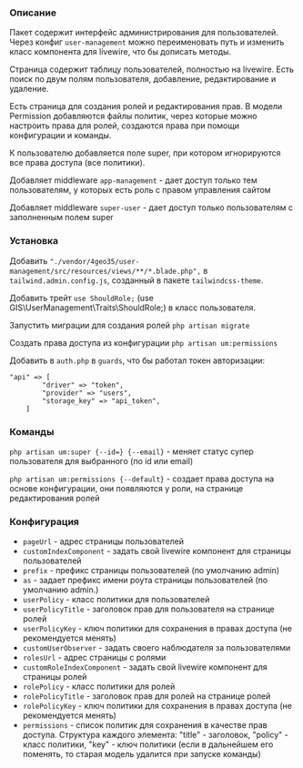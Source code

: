 ### Описание

Пакет содержит интерфейс администрирования для пользователей. Через конфиг `user-management` можно переименовать путь и изменить класс компонента для livewire, что бы дописать методы.

Страница содержит таблицу пользователей, полностью на livewire. Есть поиск по двум полям пользователя, добавление, редактирование и удаление.

Есть страница для создания ролей и редактирования прав. В модели Permission добавляются файлы политик, через которые можно настроить права для ролей, создаются права при помощи конфигурации и команды.

К пользователю добавляется поле super, при котором игнорируются все права доступа (все политики).

Добавляет middleware `app-management` - дает доступ только тем пользователям, у которых есть роль с правом управления сайтом

Добавляет middleware `super-user` - дает доступ только пользователям с заполненным полем super

### Установка

Добавить `"./vendor/4geo35/user-management/src/resources/views/**/*.blade.php",` в `tailwind.admin.config.js`, созданный в пакете `tailwindcss-theme`.

Добавить трейт `use ShouldRole;` (use GIS\UserManagement\Traits\ShouldRole;) в класс пользователя.

Запустить миграции для создания ролей `php artisan migrate`

Создать права доступа из конфигурации `php artisan um:permissions`

Добавить в `auth.php` в `guards`, что бы работал токен авторизации:

    "api" => [
            "driver" => "token",
            "provider" => "users",
            "storage_key" => "api_token",
        ]

### Команды

`php artisan um:super {--id=} {--email}` - меняет статус супер пользователя для выбранного (по id или email)

`php artisan um:permissions {--default}` - создает права доступа на основе конфигурации, они появляются у роли, на странице редактирования ролей

### Конфигурация

- `pageUrl` - адрес страницы пользователей
- `customIndexComponent` - задать свой livewire компонент для страницы пользователей
- `prefix` - префикс страницы пользователей (по умолчанию admin)
- `as` - задает префикс имени роута страницы пользователей (по умолчанию admin.)
- `userPolicy` - класс политики для пользователей
- `userPolicyTitle` - заголовок прав для пользователя на странице ролей
- `userPolicyKey` - ключ политики для сохранения в правах доступа (не рекомендуется менять)
- `customUserObserver` - задать своего наблюдателя за пользователями
- `rolesUrl` - адрес страницы с ролями
- `customRoleIndexComponent` - задать свой livewire компонент для страницы ролей
- `rolePolicy` - класс политики для ролей
- `rolePolicyTitle` - заголовок прав для ролей на странице ролей
- `rolePolicyKey` - ключ политики для сохранения в правах доступа (не рекомендуется менять)
- `permissions` - список политик для сохранения в качестве прав доступа. Структура каждого элемента: "title" - заголовок, "policy" - класс политики, "key" - ключ политики (если в дальнейшем его поменять, то старая модель удалится при запуске команды)

